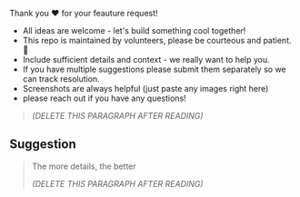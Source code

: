 Thank you ❤ for your feauture request! 

- All ideas are welcome - let's build something cool together!
- This repo is maintained by volunteers, please be courteous and patient. 🙂
- Include sufficient details and context - we really want to help you.
- If you have multiple suggestions please submit them separately so we can track resolution.
- Screenshots are always helpful (just paste any images right here)
- please reach out if you have any questions!

> _(DELETE THIS PARAGRAPH AFTER READING)_


## Suggestion 

> The more details, the better
>
> _(DELETE THIS PARAGRAPH AFTER READING)_
